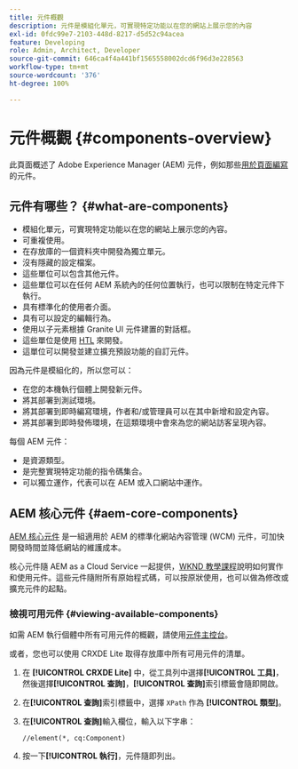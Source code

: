 ```yaml
---
title: 元件概觀
description: 元件是模組化單元，可實現特定功能以在您的網站上展示您的內容
exl-id: 0fdc99e7-2103-448d-8217-d5d52c94acea
feature: Developing
role: Admin, Architect, Developer
source-git-commit: 646ca4f4a441bf1565558002dcd6f96d3e228563
workflow-type: tm+mt
source-wordcount: '376'
ht-degree: 100%

---
```


# 元件概觀 {#components-overview}

此頁面概述了 Adobe Experience Manager (AEM) 元件，例如那些[用於頁面編寫](/help/sites-cloud/authoring/page-editor/components.md)的元件。

## 元件有哪些？ {#what-are-components}

* 模組化單元，可實現特定功能以在您的網站上展示您的內容。
* 可重複使用。
* 在存放庫的一個資料夾中開發為獨立單元。
* 沒有隱藏的設定檔案。
* 這些單位可以包含其他元件。
* 這些單位可以在任何 AEM 系統內的任何位置執行，也可以限制在特定元件下執行。
* 具有標準化的使用者介面。
* 具有可以設定的編輯行為。
* 使用以子元素根據 Granite UI 元件建置的對話框。
* 這些單位是使用 [HTL](https://experienceleague.adobe.com/docs/experience-manager-htl/content/overview.html?lang=zh-Hant) 來開發。
* 這單位可以開發並建立擴充預設功能的自訂元件。

因為元件是模組化的，所以您可以：

* 在您的本機執行個體上開發新元件。
* 將其部署到測試環境。
* 將其部署到即時編寫環境，作者和/或管理員可以在其中新增和設定內容。
* 將其部署到即時發佈環境，在這類環境中會來為您的網站訪客呈現內容。

每個 AEM 元件：

* 是資源類型。
* 是完整實現特定功能的指令碼集合。
* 可以獨立運作，代表可以在 AEM 或入口網站中運作。

## AEM 核心元件 {#aem-core-components}

[AEM 核心元件](https://experienceleague.adobe.com/docs/experience-manager-core-components/using/introduction.html?lang=zh-Hant) 是一組適用於 AEM 的標準化網站內容管理 (WCM) 元件，可加快開發時間並降低網站的維護成本。

核心元件隨 AEM as a Cloud Service 一起提供，[WKND 教學課程](/help/implementing/developing/introduction/develop-wknd-tutorial.md)說明如何實作和使用元件。這些元件隨附所有原始程式碼，可以按原狀使用，也可以做為修改或擴充元件的起點。

### 檢視可用元件 {#viewing-available-components}

如需 AEM 執行個體中所有可用元件的概觀，請使用[元件主控台](/help/sites-cloud/authoring/components-console.md)。

或者，您也可以使用 CRXDE Lite 取得存放庫中所有可用元件的清單。

1. 在 **[!UICONTROL CRXDE Lite]** 中，從工具列中選擇&#x200B;**[!UICONTROL 工具]**，然後選擇&#x200B;**[!UICONTROL 查詢]**，**[!UICONTROL 查詢]**&#x200B;索引標籤會隨即開啟。

1. 在&#x200B;**[!UICONTROL 查詢]**&#x200B;索引標籤中，選擇 `XPath` 作為 **[!UICONTROL 類型]**。

1. 在&#x200B;**[!UICONTROL 查詢]**&#x200B;輸入欄位，輸入以下字串：

   `//element(*, cq:Component)`

1. 按一下&#x200B;**[!UICONTROL 執行]**，元件隨即列出。
